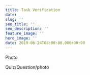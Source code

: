 ```yaml
---
title: Task Verification
date: 
slug: ''
seo_title: ''
seo_description: ''
feature_image: ''
hero_image: ''
date: 2019-06-24T08:00:00.000+00:00
---
```

Photo

Quiz/Question/photo
